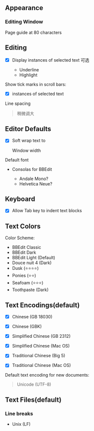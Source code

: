 
## Appearance
### Editing Window
Page guide at 80 characters

## Editing
- [x] Display instances of selected text 可选

	 - Underline
	 - Highlight

Show tick marks in scroll bars:

- [x] instances of selected text

Line spacing  
> 稍微调大

## Editor Defaults
- [x] Soft wrap text to

	Window width

Default font

- Consolas for BBEdit

	- Andale Mono?
	- Helvetica Neue?

## Keyboard
- [x] Allow Tab key to indent text blocks

## Text Colors
Color Scheme: 

- BBEdit Classic
- BBEdit Dark
- BBEdit Light (Default)
- Douce nuit 4 (Dark)
- Dusk (⭐⭐️⭐️⭐️)
- Ponies (⭐️⭐️)
- Seafoam (⭐⭐️⭐️)
- Toothpaste (Dark)

## Text Encodings(default)

- [x] Chinese (GB 18030)  
- [x] Chinese (GBK)  
  
- [x] Simplified Chinese (GB 2312)  
- [x] Simplified Chinese (Mac OS)  
 
- [x] Traditional Chinese (Big 5)  
- [x] Traditional Chinese (Mac OS)  

Default text encoding for new documents:

>	Unicode (UTF-8)

## Text Files(default)
### Line breaks

- Unix (LF)
